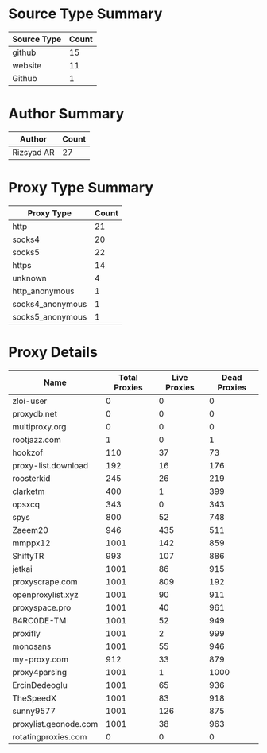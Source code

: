 # Source Type Summary

| Source Type | Count |
|-------------|-------|
| github | 15 |
| website | 11 |
| Github | 1 |


# Author Summary

| Author | Count |
|--------|-------|
| Rizsyad AR | 27 |


# Proxy Type Summary

| Proxy Type | Count |
|------------|-------|
| http | 21 |
| socks4 | 20 |
| socks5 | 22 |
| https | 14 |
| unknown | 4 |
| http_anonymous | 1 |
| socks4_anonymous | 1 |
| socks5_anonymous | 1 |


# Proxy Details

| Name | Total Proxies | Live Proxies | Dead Proxies |
|------|---------------|--------------|---------------|
| zloi-user | 0 | 0 | 0 |
| proxydb.net | 0 | 0 | 0 |
| multiproxy.org | 0 | 0 | 0 |
| rootjazz.com | 1 | 0 | 1 |
| hookzof | 110 | 37 | 73 |
| proxy-list.download | 192 | 16 | 176 |
| roosterkid | 245 | 26 | 219 |
| clarketm | 400 | 1 | 399 |
| opsxcq | 343 | 0 | 343 |
| spys | 800 | 52 | 748 |
| Zaeem20 | 946 | 435 | 511 |
| mmppx12 | 1001 | 142 | 859 |
| ShiftyTR | 993 | 107 | 886 |
| jetkai | 1001 | 86 | 915 |
| proxyscrape.com | 1001 | 809 | 192 |
| openproxylist.xyz | 1001 | 90 | 911 |
| proxyspace.pro | 1001 | 40 | 961 |
| B4RC0DE-TM | 1001 | 52 | 949 |
| proxifly | 1001 | 2 | 999 |
| monosans | 1001 | 55 | 946 |
| my-proxy.com | 912 | 33 | 879 |
| proxy4parsing | 1001 | 1 | 1000 |
| ErcinDedeoglu | 1001 | 65 | 936 |
| TheSpeedX | 1001 | 83 | 918 |
| sunny9577 | 1001 | 126 | 875 |
| proxylist.geonode.com | 1001 | 38 | 963 |
| rotatingproxies.com | 0 | 0 | 0 |
